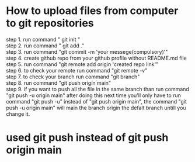 # How to upload files from computer to git repositories

step 1. run command " git init "  
step 2. run command " git add ."  
step 3. run command "git commit -m 'your messege(compulsory)'"  
step 4. create github repo from your github profile without README.md file  
step 5. run command "git remote add origin 'created repo link'"  
step 6. to check your remote run command "git remote -v"  
step 7. to check your branch run command "git branch"  
step 8. run command "git push origin main"  
step 9. if you want to push all the file in the same branch than run command "git push -u origin main" after doing this next time you'll only have to run command "git push -u" instead of "git push origin main", the command "git push -u origin main" will main the branch origin the defalt branch untill you change it.

# used git push instead of git push origin main
